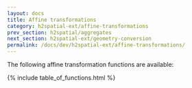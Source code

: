 ```yaml
---
layout: docs
title: Affine transformations
category: h2spatial-ext/affine-transformations
prev_section: h2spatial/aggregates
next_section: h2spatial-ext/geometry-conversion
permalink: /docs/dev/h2spatial-ext/affine-transformations/
---
```


The following affine transformation functions are available:

{% include table_of_functions.html %}
